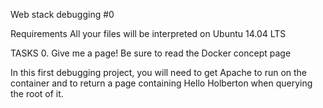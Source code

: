 Web stack debugging #0

Requirements
All your files will be interpreted on Ubuntu 14.04 LTS

TASKS
0. Give me a page!
  Be sure to read the Docker concept page

In this first debugging project, you will need to get Apache to run on the container and to return a page containing Hello Holberton when querying the root of it.
